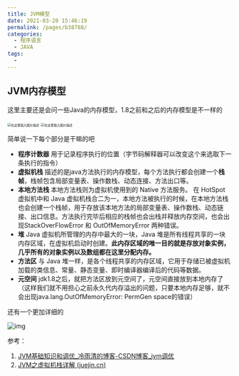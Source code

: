 ```yaml
---
title: JVM模型
date: 2021-03-20 15:46:19
permalink: /pages/b38788/
categories:
  - 程序语言
  - JAVA
tags:
  - 
---
```


## JVM内存模型

这里主要还是会问一些Java的内存模型，1.8之前和之后的内存模型是不一样的

<img src="https://img.xiaoyou66.com/2021/03/23/3c6944d4abc54.png" alt="在这里插入图片描述" style="zoom:50%;" />

<img src="https://img.xiaoyou66.com/2021/03/23/0a4fc0f52a05b.png" alt="在这里插入图片描述" style="zoom:50%;" />

简单说一下每个部分是干嘛的吧

- **程序计数器**  用于记录程序执行的位置（字节码解释器可以改变这个来选取下一条执行的指令）
- **虚拟机栈**  描述的是java方法执行的内存模型，每个方法执行都会创建一个**栈帧**，栈帧包含局部变量表、操作数栈、动态连接、方法出口等。
- **本地方法栈**  本地方法栈则为虚拟机使用到的 Native 方法服务。 在 HotSpot 虚拟机中和 Java 虚拟机栈合二为一，本地方法被执行的时候，在本地方法栈也会创建一个栈帧，用于存放该本地方法的局部变量表、操作数栈、动态链接、出口信息。方法执行完毕后相应的栈帧也会出栈并释放内存空间，也会出现StackOverFlowError 和 OutOfMemoryError 两种错误。
- **堆**  Java 虚拟机所管理的内存中最大的一块，Java 堆是所有线程共享的一块内存区域，在虚拟机启动时创建。**此内存区域的唯一目的就是存放对象实例，几乎所有的对象实例以及数组都在这里分配内存。**
- **方法区**   与 Java 堆一样，是各个线程共享的内存区域，它用于存储已被虚拟机加载的类信息、常量、静态变量、即时编译器编译后的代码等数据。
- **元空间**  jdk1.8之后，就把方法区放到元空间了，元空间直接放到本地内存了（这样我们就不用担心之前永久代内存溢出的问题，只要本地内存足够，就不会出现java.lang.OutOfMemoryError: PermGen space的错误）

还有一个更加详细的

![img](https://img.xiaoyou66.com/2021/03/30/ee57504a3b1e1.jpg)

参考：

1. [JVM基础知识和调优_冷雨清的博客-CSDN博客_jvm调优](https://blog.csdn.net/weixin_44777669/article/details/114745089?spm=1001.2014.3001.5502)
2. [JVM之虚拟机栈详解 (juejin.cn)](https://juejin.cn/post/6844903983400632327)

